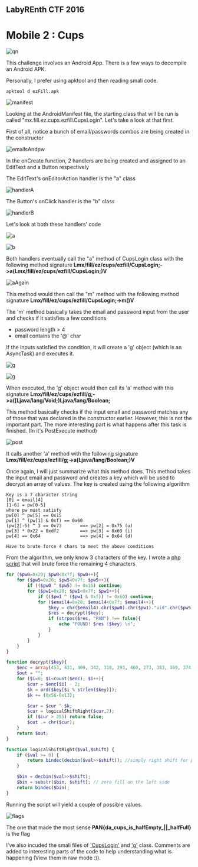 ## LabyREnth CTF 2016
# Mobile 2 : Cups

![qn](img/qn.png)

This challenge involves an Android App. There is a few ways to decompile an Android APK.

Personally, I prefer using apktool and then reading smali code.

```
apktool d ezFill.apk
```

![manifest](img/01.png)

Looking at the AndroidManifest file, the starting class that will be run is called "mx.fill.ez.cups.ezfill.CupsLogin". Let's take a look at that first.

First of all, notice a bunch of email/passwords combos are being created in the constructor

![emailsAndpw](img/02.png)

In the onCreate function, 2 handlers are being created and assigned to an EditText and a Button respectively

The EditText's onEditorAction handler is the "a" class

![handlerA](img/03.png)

The Button's onClick handler is the "b" class

![handlerB](img/04.png)

Let's look at both these handlers' code

![a](img/05.png)

![b](img/06.png)

Both handlers eventually call the "a" method of CupsLogin class with the following method signature **Lmx/fill/ez/cups/ezfill/CupsLogin;->a(Lmx/fill/ez/cups/ezfill/CupsLogin;)V**

![aAgain](img/07.png)

This method would then call the "m" method with the following method signature **Lmx/fill/ez/cups/ezfill/CupsLogin;->m()V**

The 'm' method basically takes the email and password input from the user and checks if it satisfies a few conditions
- password length > 4
- email contains the '@' char

If the inputs satisfied the condition, it will create a 'g' object (which is an AsyncTask) and executes it.

![g](img/08.png)

![g](img/09.png)

When executed, the 'g' object would then call its 'a' method with this signature **Lmx/fill/ez/cups/ezfill/g;->a([Ljava/lang/Void;)Ljava/lang/Boolean;**

This method basically checks if the input email and password matches any of those that was declared in the constructor earlier. However, this is not the important part. The more interesting part is what happens after this task is finished. (In it's PostExecute method)

![post](img/10.png)

It calls another 'a' method with the following signature **Lmx/fill/ez/cups/ezfill/g;->a(Ljava/lang/Boolean;)V**

Once again, I will just summarize what this method does. This method takes the input email and password and creates a key which will be used to decrypt an array of values. The key is created using the following algorithm

```
Key is a 7 character string
[0] = email[4]
[1-6] = pw[0-5]
where pw must satisfy
pw[0] ^ pw[5] == 0x15
pw[1] ^ (pw[1] & 0xf) == 0x60
(pw[2]-5) ^ 3 == 0x73		==>	pw[2] = 0x75 (u)
pw[3] * 0x22 = 0xdf2		==>	pw[3] = 0x69 (i)
pw[4] == 0x64				==> pw[4] = 0x64 (d)

Have to brute force 4 chars to meet the above conditions	
```

From the algorithm, we only know 3 characters of the key. I wrote a [php script](soln.php) that will brute force the remaining 4 characters

```php
for ($pw0=0x20; $pw0<0x7f; $pw0++){
	for ($pw5=0x20; $pw5<0x7f; $pw5++){
		if (($pw0 ^ $pw5) != 0x15) continue;
		for ($pw1=0x20; $pw1<0x7f; $pw1++){
			if (($pw1 ^ ($pw1 & 0xf)) != 0x60) continue;
			for ($email4=0x20; $email4<0x7f; $email4++){
				$key = chr($email4).chr($pw0).chr($pw1)."uid".chr($pw5);
				$res = decrypt($key);
				if (strpos($res, "PAN") !== false){
					echo "FOUND! $res ($key) \n";
				}
			}
		}
	}
}

function decrypt($key){
	$enc = array(453, 431, 409, 342, 318, 293, 460, 273, 383, 369, 374, 466, 261, 380, 513, 267, 301, 266, 310, 437, 260, 325, 379, 333, 454, 350, 345, 460, 293, 303, 289, 290, 438, 373, 264, 309, 351);
	$out = "";
	for ($i=0; $i<count($enc); $i++){
		$cur = $enc[$i] - 2;
		$k = ord($key[$i % strlen($key)]);
		$k += (0x56-0x13);

		$cur = $cur ^ $k;
		$cur = logicalShiftRight($cur,2);
		if ($cur > 255) return false;
		$out .= chr($cur);
	}
	return $out;
}

function logicalShiftRight($val,$shift) {
    if ($val >= 0) { 
        return bindec(decbin($val>>$shift)); //simply right shift for positive number
    }

    $bin = decbin($val>>$shift);
    $bin = substr($bin, $shift); // zero fill on the left side
    return bindec($bin);
}
```

Running the script will yield a couple of possible values.

![flags](img/11.png)

The one that made the most sense **PAN{da_cups_is_halfEmpty_||_halfFull}** is the flag

I've also incuded the smali files of ['CupsLogin'](CupsLogin.smali) and ['g'](g.smali) class. Comments are added to interesting parts of the code to help understanding what is happening (View them in raw mode :)).